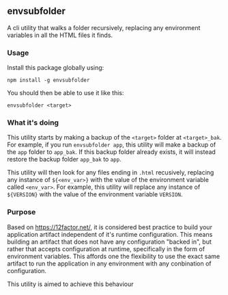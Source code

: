 ## envsubfolder

A cli utility that walks a folder recursively, replacing any environment variables in all the HTML files it finds. 

### Usage

Install this package globally using:

`npm install -g envsubfolder`

You should then be able to use it like this:

`envsubfolder <target>`

### What it's doing

This utility starts by making a backup of the `<target>` folder at `<target>_bak`. For example, if you run `envsubfolder app`, this utility will make a backup of the `app` folder to `app_bak`. If this backup folder already exists, it will instead restore the backup folder `app_bak` to `app`.

This utility will then look for any files ending in `.html` recusively, replacing any instance of `${<env_var>}` with the value of the environment variable called `<env_var>`. For example, this utility will replace any instance of `${VERSION}` with the value of the environment variable `VERSION`. 

### Purpose

Based on https://12factor.net/, it is considered best practice to build your application artifact independent of it's runtime configuration. This means building an artifact that does not have any configuration "backed in", but rather that accepts configuration at runtime, specifically in the form of environment variables. This affords one the flexibility to use the exact same artifact to run the application in any environment with any conbination of configuration. 

This utility is aimed to achieve this behaviour